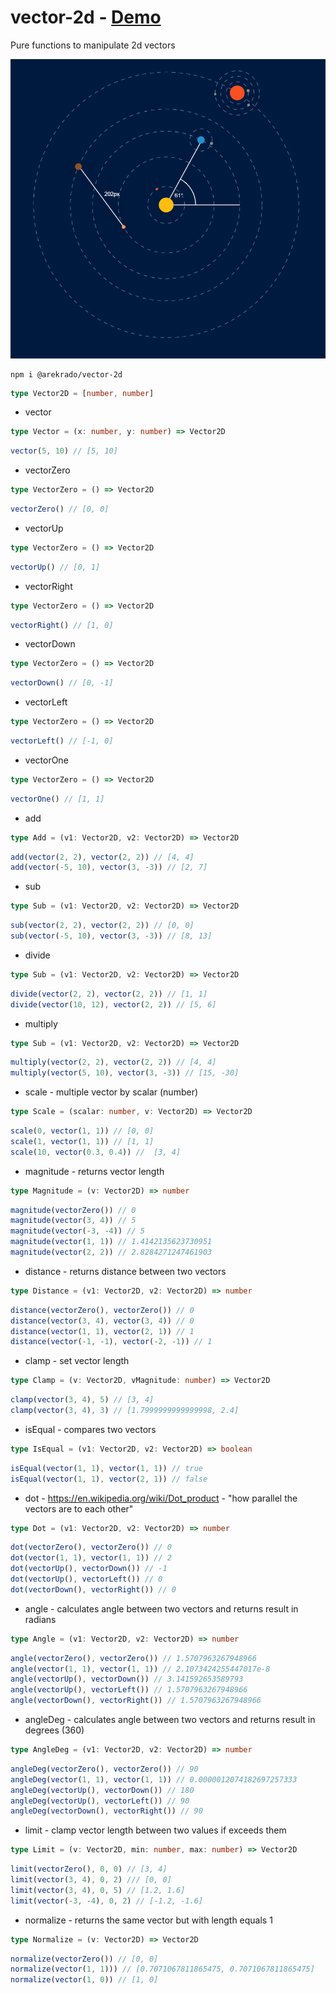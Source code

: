 # vector-2d - [Demo](https://zen-snyder-043613.netlify.com/)

Pure functions to manipulate 2d vectors

![cover](./cover.png)

```
npm i @arekrado/vector-2d
```

```ts
type Vector2D = [number, number]
```

- vector

```ts
type Vector = (x: number, y: number) => Vector2D
```

```js
vector(5, 10) // [5, 10]
```

- vectorZero

```ts
type VectorZero = () => Vector2D
```

```js
vectorZero() // [0, 0]
```

- vectorUp

```ts
type VectorZero = () => Vector2D
```

```js
vectorUp() // [0, 1]
```

- vectorRight

```ts
type VectorZero = () => Vector2D
```

```js
vectorRight() // [1, 0]
```

- vectorDown

```ts
type VectorZero = () => Vector2D
```

```js
vectorDown() // [0, -1]
```

- vectorLeft

```ts
type VectorZero = () => Vector2D
```

```js
vectorLeft() // [-1, 0]
```

- vectorOne

```ts
type VectorZero = () => Vector2D
```

```js
vectorOne() // [1, 1]
```

- add

```ts
type Add = (v1: Vector2D, v2: Vector2D) => Vector2D
```

```js
add(vector(2, 2), vector(2, 2)) // [4, 4]
add(vector(-5, 10), vector(3, -3)) // [2, 7]
```

- sub

```ts
type Sub = (v1: Vector2D, v2: Vector2D) => Vector2D
```

```js
sub(vector(2, 2), vector(2, 2)) // [0, 0]
sub(vector(-5, 10), vector(3, -3)) // [8, 13]
```

- divide

```ts
type Sub = (v1: Vector2D, v2: Vector2D) => Vector2D
```

```js
divide(vector(2, 2), vector(2, 2)) // [1, 1]
divide(vector(10, 12), vector(2, 2)) // [5, 6]
```

- multiply

```ts
type Sub = (v1: Vector2D, v2: Vector2D) => Vector2D
```

```js
multiply(vector(2, 2), vector(2, 2)) // [4, 4]
multiply(vector(5, 10), vector(3, -3)) // [15, -30]
```

- scale - multiple vector by scalar (number)

```ts
type Scale = (scalar: number, v: Vector2D) => Vector2D
```

```js
scale(0, vector(1, 1)) // [0, 0]
scale(1, vector(1, 1)) // [1, 1]
scale(10, vector(0.3, 0.4)) //  [3, 4]
```

- magnitude - returns vector length

```ts
type Magnitude = (v: Vector2D) => number
```

```js
magnitude(vectorZero()) // 0
magnitude(vector(3, 4)) // 5
magnitude(vector(-3, -4)) // 5
magnitude(vector(1, 1)) // 1.4142135623730951
magnitude(vector(2, 2)) // 2.8284271247461903
```

- distance - returns distance between two vectors

```ts
type Distance = (v1: Vector2D, v2: Vector2D) => number
```

```js
distance(vectorZero(), vectorZero()) // 0
distance(vector(3, 4), vector(3, 4)) // 0
distance(vector(1, 1), vector(2, 1)) // 1
distance(vector(-1, -1), vector(-2, -1)) // 1
```

- clamp - set vector length

```ts
type Clamp = (v: Vector2D, vMagnitude: number) => Vector2D
```

```js
clamp(vector(3, 4), 5) // [3, 4]
clamp(vector(3, 4), 3) // [1.7999999999999998, 2.4]
```

- isEqual - compares two vectors

```ts
type IsEqual = (v1: Vector2D, v2: Vector2D) => boolean
```

```js
isEqual(vector(1, 1), vector(1, 1)) // true
isEqual(vector(1, 1), vector(2, 1)) // false
```

- dot - https://en.wikipedia.org/wiki/Dot_product - "how parallel the vectors are to each other"

```ts
type Dot = (v1: Vector2D, v2: Vector2D) => number
```

```js
dot(vectorZero(), vectorZero()) // 0
dot(vector(1, 1), vector(1, 1)) // 2
dot(vectorUp(), vectorDown()) // -1
dot(vectorUp(), vectorLeft()) // 0
dot(vectorDown(), vectorRight()) // 0
```

- angle - calculates angle between two vectors and returns result in radians

```ts
type Angle = (v1: Vector2D, v2: Vector2D) => number
```

```js
angle(vectorZero(), vectorZero()) // 1.5707963267948966
angle(vector(1, 1), vector(1, 1)) // 2.1073424255447017e-8
angle(vectorUp(), vectorDown()) // 3.141592653589793
angle(vectorUp(), vectorLeft()) // 1.5707963267948966
angle(vectorDown(), vectorRight()) // 1.5707963267948966
```

- angleDeg - calculates angle between two vectors and returns result in degrees (360)

```ts
type AngleDeg = (v1: Vector2D, v2: Vector2D) => number
```

```js
angleDeg(vectorZero(), vectorZero()) // 90
angleDeg(vector(1, 1), vector(1, 1)) // 0.0000012074182697257333
angleDeg(vectorUp(), vectorDown()) // 180
angleDeg(vectorUp(), vectorLeft()) // 90
angleDeg(vectorDown(), vectorRight()) // 90
```

- limit - clamp vector length between two values if exceeds them

```ts
type Limit = (v: Vector2D, min: number, max: number) => Vector2D
```

```js
limit(vectorZero(), 0, 0) // [3, 4]
limit(vector(3, 4), 0, 2) /// [0, 0]
limit(vector(3, 4), 0, 5) // [1.2, 1.6]
limit(vector(-3, -4), 0, 2) // [-1.2, -1.6]
```

- normalize - returns the same vector but with length equals 1

```ts
type Normalize = (v: Vector2D) => Vector2D
```

```js
normalize(vectorZero()) // [0, 0]
normalize(vector(1, 1))) // [0.7071067811865475, 0.7071067811865475]
normalize(vector(1, 0)) // [1, 0]
```
